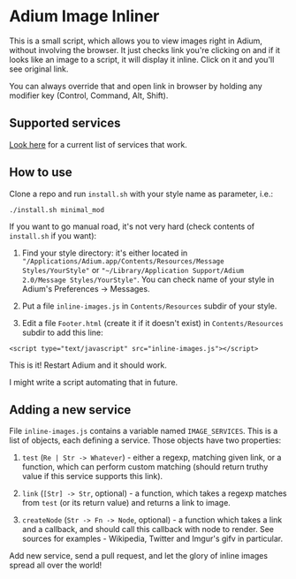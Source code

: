 Adium Image Inliner
===================

This is a small script, which allows you to view images right in Adium, without
involving the browser. It just checks link you're clicking on and if it looks
like an image to a script, it will display it inline. Click on it and you'll see
original link.

You can always override that and open link in browser by holding any modifier
key (Control, Command, Alt, Shift).

Supported services
------------------

[Look here][1] for a current list of services that work.

[1]: https://github.com/piranha/adium-inline-images/blob/master/inline-images.js#L4

How to use
----------

Clone a repo and run `install.sh` with your style name as parameter, i.e.:

    ./install.sh minimal_mod

If you want to go manual road, it's not very hard (check contents of
`install.sh` if you want):

1. Find your style directory: it's either located in
   `"/Applications/Adium.app/Contents/Resources/Message Styles/YourStyle"` or
   `"~/Library/Application Support/Adium 2.0/Message Styles/YourStyle"`. You can
   check name of your style in Adium's Preferences -> Messages.

2. Put a file `inline-images.js` in `Contents/Resources` subdir of your style.

3. Edit a file `Footer.html` (create it if it doesn't exist) in
   `Contents/Resources` subdir to add this line:

```
<script type="text/javascript" src="inline-images.js"></script>
```

This is it! Restart Adium and it should work.

I might write a script automating that in future.

Adding a new service
--------------------

File `inline-images.js` contains a variable named `IMAGE_SERVICES`. This is a
list of objects, each defining a service. Those objects have two properties:

1. `test` (`Re | Str -> Whatever`) - either a regexp, matching given link, or a
   function, which can perform custom matching (should return truthy value if
   this service supports this link).

2. `link` (`[Str] -> Str`, optional) - a function, which takes a regexp matches
   from `test` (or its return value) and returns a link to image.

3. `createNode` (`Str -> Fn -> Node`, optional) - a function which takes a link
   and a callback, and should call this callback with node to render. See
   sources for examples - Wikipedia, Twitter and Imgur's gifv in particular.

Add new service, send a pull request, and let the glory of inline images spread
all over the world!
